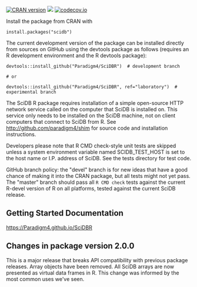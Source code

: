 [![CRAN version](http://www.r-pkg.org/badges/version/scidb)](https://cran.r-project.org/package=scidb)
![](http://cranlogs.r-pkg.org/badges/scidb)
[![codecov.io](https://codecov.io/github/Paradigm4/SciDBR/coverage.svg?branch=master)](https://codecov.io/github/Paradigm4/SciDBR?branch=master)

Install the package from CRAN with
```
install.packages("scidb")
```

The current development version of the package can be installed directly
from sources on  GitHub using the devtools package as follows (requires an R
development environment  and the R devtools package):
```
devtools::install_github("Paradigm4/SciDBR")  # development branch

# or

devtools::install_github("Paradigm4/SciDBR", ref="laboratory")  # experimental branch
```

The SciDB R package requires installation of a simple open-source HTTP network
service called on the computer that SciDB is installed on. This service only
needs to be installed on the SciDB machine, not on client computers that
connect to SciDB from R.  See http://github.com/paradigm4/shim  for source code
and installation instructions.

Developers please note that R CMD check-style unit tests are skipped unless a
system environment variable named SCIDB\_TEST\_HOST is set to the host name or
I.P. address of SciDB. See the tests directory for test code.

GitHub branch policy: the "devel" branch is for new ideas that have a good
chance of making it into the CRAN package, but all tests might not yet pass.
The "master" branch should pass all `R CMD check` tests against the current
R-devel version of R on all platforms, tested against the current SciDB release.


## Getting Started Documentation

https://Paradigm4.github.io/SciDBR


## Changes in package version 2.0.0

This is a major release that breaks API compatibility with previous package
releases.  Array objects have been removed. All SciDB arrays are now presented
as virtual data frames in R. This change was informed by the most common uses
we've seen.
